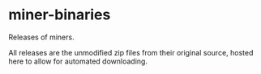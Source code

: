 # miner-binaries

Releases of miners.

All releases are the unmodified zip files from their original source, hosted here to allow for automated downloading.
